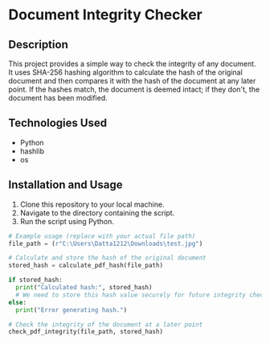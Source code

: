 # Document Integrity Checker

## Description
This project provides a simple way to check the integrity of any document. It uses SHA-256 hashing algorithm to calculate the hash of the original document and then compares it with the hash of the document at any later point. If the hashes match, the document is deemed intact; if they don't, the document has been modified.

## Technologies Used
- Python
- hashlib
- os

## Installation and Usage
1. Clone this repository to your local machine.
2. Navigate to the directory containing the script.
3. Run the script using Python.

```python
# Example usage (replace with your actual file path)
file_path = (r"C:\Users\Datta1212\Downloads\test.jpg") 

# Calculate and store the hash of the original document
stored_hash = calculate_pdf_hash(file_path)

if stored_hash:
  print("Calculated hash:", stored_hash)
  # We need to store this hash value securely for future integrity checks
else:
  print("Error generating hash.")

# Check the integrity of the document at a later point
check_pdf_integrity(file_path, stored_hash)
```




